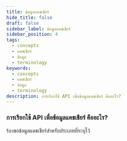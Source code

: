 ```yaml
---
title: ข้อมูลแคชเชียร์
hide_title: false
draft: false
sidebar_label: ข้อมูลแคชเชียร์
sidebar_position: 4
tags:
  - concepts
  - แคชเชียร์
  - ข้อมูล
  - terminology
keywords:
  - concepts
  - แคชเชียร์
  - ข้อมูล
  - terminology
description: การเรียกใช้ API เพื่อข้อมูลแคชเชียร์ คืออะไร?
---
```


### การเรียกใช้ API เพื่อข้อมูลแคชเชียร์ คืออะไร?

ร้องขอข้อมูลแคชเชียร์สำหรับประเภทที่ระบุไว้
